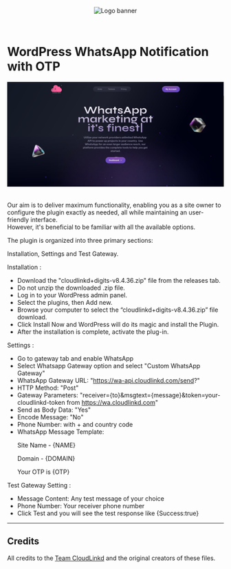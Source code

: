 <p align="center">
<img alt="Logo banner" src="https://github.com/cloudlinkd-networks/whatsapp-notification/blob/main/logo.png"/></p>
</br>

# WordPress WhatsApp Notification with OTP

![Example dashboard](https://raw.githubusercontent.com/cloudlinkd-networks/WHMCS-WhatsApp-Notification/refs/heads/main/screenshot-4.png)
</br></br>

Our aim is to deliver maximum functionality, enabling you as a site owner to configure the plugin exactly as needed, all while maintaining an user-friendly interface.<br>
However, it's beneficial to be familiar with all the available options.<br>

The plugin is organized into three primary sections:<br>

Installation, Settings and Test Gateway.

Installation :

- Download the "cloudlinkd+digits-v8.4.36.zip" file from the releases tab.
- Do not unzip the downloaded .zip file.
- Log in to your WordPress admin panel.
- Select the plugins, then Add new.
- Browse your computer to select the “cloudlinkd+digits-v8.4.36.zip” file download.
- Click Install Now and WordPress will do its magic and install the Plugin.
- After the installation is complete, activate the plug-in.

Settings :

- Go to gateway tab and enable WhatsApp
- Select Whatsapp Gateway option and select "Custom WhatsApp Gateway"
- WhatsApp Gateway URL: "https://wa-api.cloudlinkd.com/send?"
- HTTP Method: "Post"
- Gateway Parameters: "receiver={to}&msgtext={message}&token=your-cloudlinkd-token from https://wa.cloudlinkd.com"
- Send as Body Data: "Yes"
- Encode Message: "No"
- Phone Number: with + and country code
- WhatsApp Message Template:
  <p>Site Name - {NAME}</p>
  <p>Domain - {DOMAIN}</p>
  <p>Your OTP is {OTP}</p>

Test Gateway Setting :

- Message Content: Any test message of your choice
- Phone Number: Your receiver phone number
- Click Test and you will see the test response like {Success:true}

----------

## Credits

All credits to the [Team CloudLinkd](https://www.cloudlinkd.com) and the original creators of these files.</br>
